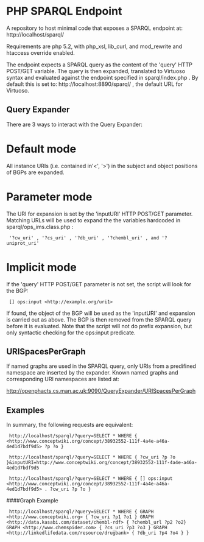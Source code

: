 PHP SPARQL Endpoint 
=================

A repository to host minimal code that exposes a SPARQL endpoint at:
http://localhost/sparql/

Requirements are php 5.2, with php_xsl, lib_curl, and mod_rewrite and htaccess override enabled.

The endpoint expects a SPARQL query as the content of the 'query' HTTP POST/GET variable. The query is then expanded, translated to Virtuoso syntax and evaluated against the endpoint specified in sparql/index.php . By default this is set to: http://localhost:8890/sparql/ , the default URL for Virtuoso.

Query Expander
--------------
There are 3 ways to interact with the Query Expander:
# Default mode
  All instance URIs (i.e. contained in'<', '>') in the subject and object positions of BGPs are expanded.

# Parameter mode
The URI for expansion is set by the 'inputURI' HTTP POST/GET parameter.
Matching URLs will be used to expand the the variables hardcoded in sparql/ops_ims.class.php : 

     '?cw_uri' , '?cs_uri' , '?db_uri' , '?chembl_uri' , and '?uniprot_uri'

# Implicit mode
If the 'query' HTTP POST/GET parameter is not set, the script will look for the BGP:

     [] ops:input <http://example.org/uri1>

If found, the object of the BGP will be used as the 'inputURI' and expansion is carried out as above. The BGP is then removed from the SPARQL query before it is evaluated. Note that the script will not do prefix expansion, but only syntactic checking for the ops:input predicate.

URISpacesPerGraph
-----------------
If named graphs are used in the SPARQL query, only URIs from a predifined namespace are inserted by the expander. Known named graphs and corresponding URI namespaces are listed at:

http://openphacts.cs.man.ac.uk:9090/QueryExpander/URISpacesPerGraph

Examples
--------
In summary, the following requests are equivalent:

     http://localhost/sparql/?query=SELECT * WHERE { <http://www.conceptwiki.org/concept/38932552-111f-4a4e-a46a-4ed1d7bdf9d5> ?p ?o }

     http://localhost/sparql/?query=SELECT * WHERE { ?cw_uri ?p ?o }&inputURI=http://www.conceptwiki.org/concept/38932552-111f-4a4e-a46a-4ed1d7bdf9d5

     http://localhost/sparql/?query=SELECT * WHERE { [] ops:input <http://www.conceptwiki.org/concept/38932552-111f-4a4e-a46a-4ed1d7bdf9d5> . ?cw_uri ?p ?o }

####Graph Example

     http://localhost/sparql/?query=SELECT * WHERE { GRAPH <http://www.conceptwiki.org> { ?cw_uri ?p1 ?o1 } GRAPH <http://data.kasabi.com/dataset/chembl-rdf> { ?chembl_url ?p2 ?o2} GRAPH <http://www.chemspider.com> { ?cs_uri ?p3 ?o3 } GRAPH <http://linkedlifedata.com/resource/drugbank> { ?db_uri ?p4 ?o4 } }
